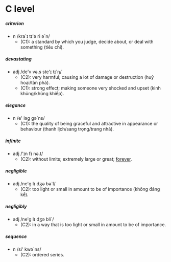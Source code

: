 # C level
##### criterion
- n /kra\`ɪ tɪ'ə ri ə`n/
  - (C1): a standard by which you judge, decide about, or deal with something (tiêu chí).
##### devastating
- adj /de'v və.s ste'ɪ tɪ`ŋ/
  - (C2): very harmful; causing a lot of damage or destruction (huỷ hoại/tàn phá).
  - (C1): strong effect; making someone very shocked and upset (kinh khủng/khủng khiếp).
##### elegance
- n /e' ləg ɡə`ns/
  - (C1): the quality of being graceful and attractive in appearance or behaviour (thanh lịch/sang trọng/trang nhã).
##### infinite
- adj /'ɪn fɪ nə.t/
  - (C2): without limits; extremely large or great; [forever](b.md#forever).
##### negligible
- adj /ne'ɡ lɪ dʒə bə`l/
  - (C2): too light or small in amount to be of importance (không đáng kể).
##### negligibly
- adj /ne'ɡ lɪ dʒə bli`/
  - (C2): in a way that is too light or small in amount to be of importance.
##### sequence
- n /si' kwə`ns/
  - (C2): ordered series.
